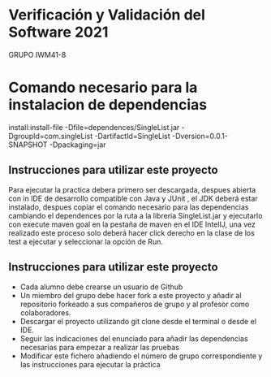 # Verificación y Validación del Software 2021
GRUPO IWM41-8

# Comando necesario para la instalacion de dependencias
install:install-file -Dfile=dependences/SingleList.jar -DgroupId=com.singleList -DartifactId=SingleList -Dversion=0.0.1-SNAPSHOT -Dpackaging=jar

## Instrucciones para utilizar este proyecto

Para ejecutar la practica debera primero ser descargada, despues abierta con in IDE de desarrollo compatible con Java y JUnit , el JDK deberá estar instalado, despues copiar el comando necesario para las dependencias cambiando el dependences por la ruta a la libreria SingleList.jar y ejecutarlo con execute maven goal en la pestaña de maven en el IDE IntelIJ, una vez realizado este proceso solo deberá hacer click derecho en la clase de los test a ejecutar y seleccionar la opción de Run.

## Instrucciones para utilizar este proyecto

* Cada alumno debe crearse un usuario de Github
* Un miembro del grupo debe hacer fork a este proyecto y añadir al repositorio forkeado a sus compañeros de grupo y al profesor como colaboradores.
* Descargar el proyecto utilizando git clone desde el terminal o desde el IDE.
* Seguir las indicaciones del enunciado para añadir las dependencias necesarias para empezar a realizar las pruebas
* Modificar este fichero añadiendo el número de grupo correspondiente y las instrucciones para ejecutar la práctica
